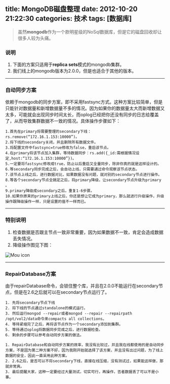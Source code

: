 title: MongoDB磁盘整理
date: 2012-10-20 21:22:30
categories: 技术
tags: [数据库]
------
>虽然**mongodb**作为一个款明星级的NoSql数据库，但是它的磁盘回收却让很多人较为头痛。

### 说明
1. 下面的方案只适用于**replica sets**模式的mongodb集群。
2. 我们线上的mongodb版本为2.0.0，但是也适合于其他的版本。

------

### 自动同步方案
依赖于mongodb的同步方案，即不采用fastsync方式。这种方案比较简单，但是只能针对数据量和新增数据量不多的情况。因为如果你的数据量太大而新增数据又太多，可能就会出现同步时间太长，而oplog已经把你还没有同步的日志给覆盖了，从而导致集群数据不一致的情况。具体操作步骤如下：

```
1.首先在primary将需要整理的secondary下线：rs.remove(“172.16.1.153:10000”)。
2.将下线的secondary关闭，并且删除所有数据文件。
3.将配置文件中fastsync=true修改为false，重启该节点。
4.在primary将该节点加入集群，等待数据同步：rs.add({_id:需根据情况设定,host:“172.16.1.153:10000”})。
5.一定要将fastsync修改成true，防止以后重启又全量同步，除非你真的就是这样设计的。
6.等secondary同步完成之后，会自动上线，只需要通过命令观察该节点状态。
7.该节点上线之后，进行数据对比，如果数据没有问题，就对别的secondary节点进行操作。
8.等各个secondary节点全搞定之后，将primary降级，让secondary节点升级为primary 。
9.primary降级成secondary之后，重复1-6步骤。
10.如果你原来的primary上线之后，你还是想让它成为primary，那么就进行升级操作，升级操作跟降级操作一样，只是设置的值不一样而已。
```
<!--more-->
-----------
### 特别说明
1. 检查数据是否跟主节点一致非常重要，因为如果数据不一致，肯定会造成数据丢失情况。
2. 降级操作图见下图：

![Mou icon](/images/mongodb.png)

---------
### RepairDatabase方案
由于repairDatabase命令，会锁住整个库，并且在2.0.0不能运行在secondary节点，但是在2.6之后就可以在secondary节点运行了。

```
1. 先将secondary节点下线
2. 将下线的节点通过standalone的模式运行。
3. 然后运行mongod --repair或者mongod --repair --repairpath /opt/vol2/data命令来compacts all collections。
4. 等待紧缩完了之后，再将该节点作为一个secondary添加到集群。
5. 等待通过oplog将数据同步完成之后，进行数据检查。
6. 剩余的步骤可以参考自动同步方案的做法。
```

```
1. RepairDatabase和自动同步方案的效率，我没有比较过，并且我在线都使用的是自动同步方案，不是因为第二种方案不好，因为我刚开始就选择了该方案，并且没有出过问题，为了线上数据的安全，因此一直采用此种方案。
2. 2.6之后，是否可以不将secondary下线，直接在线压缩，没有测试过，如果能这样做，那就非常爽。
3. 最后提醒大家，这种一定要经过大量测试，切实可行，再操作，否者数据丢了可以不是小事。
```
